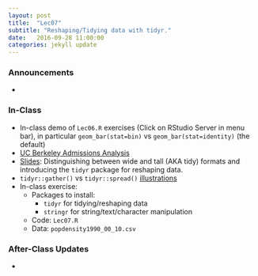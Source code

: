```yaml
---
layout: post
title:  "Lec07"
subtitle: "Reshaping/Tidying data with tidyr."
date:   2016-09-28 11:00:00
categories: jekyll update
---
```




### Announcements

*

### In-Class

* In-class demo of `Lec06.R` exercises (Click on RStudio Server in menu bar), in particular `geom_bar(stat=bin)` vs `geom_bar(stat=identity)` (the default)
* <a href =
"https://github.com/2016-09-Middlebury-Data-Science/Topics/raw/master/Lec07%20Tidy%20Data%20with%20tidyr/UCB.pdf">UC Berkeley Admissions Analysis</a>
* <a href =
"http://htmlpreview.github.io/?https://raw.githubusercontent.com/2016-09-Middlebury-Data-Science/Topics/master/Lec07%20Tidy%20Data%20with%20tidyr/Lec07.html"
target = "_blank">Slides</a>: Distinguishing between wide and tall (AKA tidy)
formats and introducing the `tidyr` package for reshaping data.
* `tidyr::gather()` vs `tidyr::spread()` <a href =
"https://github.com/2016-09-Middlebury-Data-Science/Topics/raw/master/Lec07%20Tidy%20Data%20with%20tidyr/DataWranglingWithR.pdf">illustrations</a>
* In-class exercise:
    + Packages to install:
        + `tidyr` for tidying/reshaping data
        + `stringr` for string/text/character manipulation
    + Code: `Lec07.R`
    + Data: `popdensity1990_00_10.csv`


### After-Class Updates

* 

